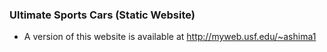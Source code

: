 
### Ultimate Sports Cars (Static Website)

- A version of this website is available at http://myweb.usf.edu/~ashima1
